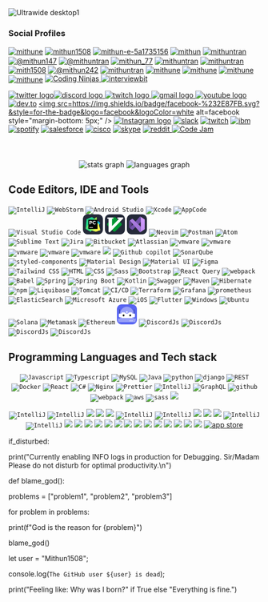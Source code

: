 


<img width="893" alt="Ultrawide desktop1 " src="https://github.com/user-attachments/assets/572f20f7-11b2-4dd5-89c2-c3e84725925d">



<h3 align="left">Social Profiles </h3>
<p align="left">
<a href="https://codepen.io/mithune" target="blank"><img align="center" src="https://upload.wikimedia.org/wikipedia/commons/thumb/3/32/CodePen_Logo.svg/330px-CodePen_Logo.svg.png" alt="mithune" height="30" width="40" /></a>
<a href="https://dev.to/mithun1508" target="blank"><img align="center" src="https://media.dev.to/cdn-cgi/image/quality=100/https://dev-to-uploads.s3.amazonaws.com/uploads/logos/resized_logo_UQww2soKuUsjaOGNB38o.png" alt="mithun1508" height="30" width="40" /></a>
<a href="https://www.linkedin.com/in/mithun-5a1735156/" target="blank"><img align="center" src="https://encrypted-tbn0.gstatic.com/images?q=tbn:ANd9GcRokEYt0yyh6uNDKL8uksVLlhZ35laKNQgZ9g&s" alt="mithun-e-5a1735156" height="30" width="40" /></a>
<a href="https://stackoverflow.com/users/20698323/mithun" target="blank"><img align="center" src="https://raw.githubusercontent.com/rahuldkjain/github-profile-readme-generator/master/src/images/icons/Social/stack-overflow.svg" alt="mithun" height="30" width="40" /></a>
<a href="https://codesandbox.com/mithuntran" target="blank"><img align="center" src="https://logotyp.us/file/codesandbox.svg" alt="mithuntran" height="50" width="50" /></a>
<a href="https://hashnode.com/@mithun147" target="blank"><img align="center" src="https://raw.githubusercontent.com/rahuldkjain/github-profile-readme-generator/master/src/images/icons/Social/hashnode.svg" alt="@mithun147" height="30" width="40" /></a>
<a href="https://medium.com/@mithuntran" target="blank"><img align="center" src="https://raw.githubusercontent.com/rahuldkjain/github-profile-readme-generator/master/src/images/icons/Social/medium.svg" alt="@mithuntran" height="30" width="40" /></a>
<a href="https://www.codechef.com/users/mithun_77" target="blank"><img align="center" src="https://cdn.jsdelivr.net/npm/simple-icons@3.1.0/icons/codechef.svg" alt="mithun_77" height="30" width="40" /></a>
<a href="https://www.hackerrank.com/mithuntran" target="blank"><img align="center" src="https://raw.githubusercontent.com/rahuldkjain/github-profile-readme-generator/master/src/images/icons/Social/hackerrank.svg" alt="mithuntran" height="30" width="40" /></a>
<a href="https://codeforces.com/profile/mithuntran" target="blank"><img align="center" src="https://raw.githubusercontent.com/rahuldkjain/github-profile-readme-generator/master/src/images/icons/Social/codeforces.svg" alt="mithuntran" height="30" width="40" /></a>
<a href="https://www.leetcode.com/mith1508" target="blank"><img align="center" src="https://leetcode.com/static/webpack_bundles/images/logo.c36eaf5e6.svg" alt="mith1508" height="30" width="40" /></a>
<a href="https://www.hackerearth.com/@mithun242" target="blank"><img align="center" src="https://www.hackerearth.com/recruit/homepage-files/assets/images/hackerEarth-logo.svg" alt="@mithun242" height="70" width="70" /></a>
<a href="https://auth.geeksforgeeks.org/user/mithuntran" target="blank"><img align="center" src="https://raw.githubusercontent.com/rahuldkjain/github-profile-readme-generator/master/src/images/icons/Social/geeks-for-geeks.svg" alt="mithuntran" height="30" width="40" /></a>
<a href="https://www.topcoder.com/members/mithune" target="blank"><img align="center" src="https://raw.githubusercontent.com/rahuldkjain/github-profile-readme-generator/master/src/images/icons/Social/topcoder.svg" alt="mithune" height="30" width="40" /></a>
<a href="https://www.techgig.com/codegladiators/dashboard" target="blank"><img align="center" src="https://www.techgig.com/files/contest_upload_files/tg-logo-banner-060723.png" alt="mithune" height="60" width="60" /></a>
<a href="https://coderbyte.com/profile/user0syp7ngu1" target="blank"><img align="center" src="https://coderbytestaticimages.s3.amazonaws.com/consumer-v2/nav/coderbyte_logo_digital_multi_light.png" alt="mithune" height="60" width="60" /></a>
<a href="https://app.codility.com/programmers/" target="blank"><img align="center" src="https://www.codility.com/wp-content/uploads/2020/03/On_light-png.webp" alt="mithune" height="60" width="60" /></a>
<a href="https://www.codingninjas.com/" target="_blank">
  <img src="https://files.codingninjas.in/new_cn_logo-29829.svg" alt="Coding Ninjas" alt="mithune" height="70" width="70" / />
</a>
<a href="https://www.interviewbit.com/profile/mithun_273/" target="_blank">
  <img src="https://assets.interviewbit.com/assets/ibpp/brand-5c6255a15a1b1307a1b8a2bf0bcb149b1ff9513ab2854c7d391b3faf5f33848f.svg.gz" alt="interviewbit" alt="mithune" height="70" width="70" / />
</a>

 <a href="https://x.com/mithuntran" target="blank"><img src="https://raw.githubusercontent.com/maurodesouza/profile-readme-generator/master/src/assets/icons/social/twitter/default.svg" width="52" height="40" alt="twitter logo"  /><img src="https://raw.githubusercontent.com/maurodesouza/profile-readme-generator/master/src/assets/icons/social/discord/default.svg" width="52" height="40" alt="discord logo"  />
  <a href="https://www.twitch.tv/mithun15 YT" target="blank"> <img src="https://img.shields.io/static/v1?message=Twitch&logo=twitch&label=&color=9146FF&logoColor=white&labelColor=&style=for-the-badge" height="35" alt="twitch logo"  />
  <img src="https://img.shields.io/static/v1?message=Gmail&logo=gmail&label=&color=D14836&logoColor=white&labelColor=&style=for-the-badge" height="35" alt="gmail logo"  />
 <a href="https://www.youtube.com/@Newusermithun" target="blank"><img src="https://raw.githubusercontent.com/maurodesouza/profile-readme-generator/master/src/assets/icons/social/youtube/default.svg" width="52" height="40" alt="youtube logo"  />
<a target="_blank" href="https://dev.to/Mithun1508" style="display: inline-block;"><img src="https://img.shields.io/badge/dev-to?style=for-the-badge&logo=dev-to&logoColor=white&color=black" alt="dev.to" /></a>
<a href="https://github.com/Mithun1508" target="_blank">
<a href="https://www.facebook.com/iamrishavanand" target="_blank">
<img src=https://img.shields.io/badge/facebook-%232E87FB.svg?&style=for-the-badge&logo=facebook&logoColor=white alt=facebook style="margin-bottom: 5px;" />
</a>
<a href="https://www.instagram.com" target="blank"><img src="https://upload.wikimedia.org/wikipedia/commons/a/a5/Instagram_icon.png" alt="Instagram logo" width="40" height="40" /></a>
<a target="_blank" href="https://slack.com" style="display: inline-block;"><img src="https://www.vectorlogo.zone/logos/slack/slack-icon.svg" alt="slack" width="42" height="42" /></a>
<a target="_blank" href="https://www.twitch.tv" style="display: inline-block;"><img src="https://www.vectorlogo.zone/logos/twitch/twitch-icon.svg" alt="twitch" width="42" height="42" /></a>
<a target="_blank" href="https://www.ibm.com" style="display: inline-block;"><img src="https://www.vectorlogo.zone/logos/ibm/ibm-icon.svg" alt="ibm" width="42" height="42" /></a>
<a target="_blank" href="https://www.spotify.com" style="display: inline-block;"><img src="https://www.vectorlogo.zone/logos/spotify/spotify-icon.svg" alt="spotify" width="42" height="42" /></a>
<a target="_blank" href="https://www.salesforce.com" style="display: inline-block;"><img src="https://www.vectorlogo.zone/logos/salesforce/salesforce-icon.svg" alt="salesforce" width="42" height="42" /></a>
<a target="_blank" href="https://www.cisco.com" style="display: inline-block;"><img src="https://www.vectorlogo.zone/logos/cisco/cisco-icon.svg" alt="cisco" width="42" height="42" /></a>
<a target="_blank" href="https://www.skype.com" style="display: inline-block;"><img src="https://www.vectorlogo.zone/logos/skype/skype-icon.svg" alt="skype" width="42" height="42" /></a>
<a href="https://www.reddit.com/" target="_blank">
  <img src="https://redditinc.com/hubfs/Reddit%20Inc/Brand/Reddit_Lockup_Logo.svg" alt="reddit" alt="skype" width="70" height="70"  />
</a>
<a href="https://developers.google.com/profile/u/111142552063927292402/dashboard" target="_blank">
  <img src="https://upload.wikimedia.org/wikipedia/commons/thumb/8/89/Google_Code_Jam_logo.png/330px-Google_Code_Jam_logo.png" alt="Code Jam"  width="100" height="100"  />
</a>

<br/>  


   


###

<div align="center">
  <img src="https://github-readme-stats.vercel.app/api?username=Mithun1508&hide_title=false&hide_rank=false&show_icons=true&include_all_commits=true&count_private=true&disable_animations=false&theme=dracula&locale=en&hide_border=false&order=1" height="150" alt="stats graph"  />
  <img src="https://github-readme-stats.vercel.app/api/top-langs?username=Mithun1508&locale=en&hide_title=false&layout=compact&card_width=320&langs_count=5&theme=dracula&hide_border=false&order=2" height="150" alt="languages graph"  />
</div>

###

## Code Editors, IDE and Tools
<code><img width="50" src="https://user-images.githubusercontent.com/25181517/192108890-200809d1-439c-4e23-90d3-b090cf9a4eea.png" alt="IntelliJ" title="IntelliJ"/></code>
	<code><img width="40" src="https://user-images.githubusercontent.com/25181517/192108893-b1eed3c7-b2c4-4e1c-9e9f-c7e83637b33d.png" alt="WebStorm" title="WebStorm"/></code>
	<code><img width="40" src="https://user-images.githubusercontent.com/25181517/192108895-20dc3343-43e3-4a54-a90e-13a4abbc57b9.png" alt="Android Studio" title="Android Studio"/></code>
 <code><img width="40" src="https://user-images.githubusercontent.com/25181517/186711578-bf30cb30-40b7-4b45-95a5-bdf837c372e7.png" alt="Xcode" title="Xcode"/></code>
 <code><img width="40" src="https://user-images.githubusercontent.com/25181517/186711571-ad08f891-085a-4dad-b4d9-95310b3c8ad9.png" alt="AppCode" title="AppCode"/></code>
  <code><img width="40" src="https://user-images.githubusercontent.com/25181517/192108891-d86b6220-e232-423a-bf5f-90903e6887c3.png" alt="Visual Studio Code" title="Sublime Text"/></code>
  <code><img width="40" src="https://github.com/tandpfun/skill-icons/blob/main/icons/PyCharm-Dark.svg" alt="Pycharm" title="Sublime Text"/></code>
 <code><img width="40" src="https://github.com/tandpfun/skill-icons/blob/main/icons/VIM-Dark.svg" alt="Vim" title="VIM"/></code>
 <code><img width="40" src="https://github.com/tandpfun/skill-icons/blob/main/icons/VisualStudio-Dark.svg" alt="Vim" title="visual sudio"/></code>
 <code><img width="40" src="https://github-production-user-asset-6210df.s3.amazonaws.com/136815194/258326081-b113a23c-5c04-45aa-819c-bd04e8ac2a37.png" alt="Neovim" title="Neovim"/></code>
 <code><img width="40" src="https://user-images.githubusercontent.com/25181517/192109061-e138ca71-337c-4019-8d42-4792fdaa7128.png" alt="Postman" title="Sublime Text"/></code>
<code><img width="40" src="https://user-images.githubusercontent.com/25181517/190887571-ddd87d6e-77f8-41e7-b755-9b6d68e4fab7.png" alt="Atom" title="Atom"/></code>
<code><img width="40" src="https://user-images.githubusercontent.com/25181517/190887576-6653f877-8439-4521-82f3-403086ead892.png" alt="Sublime Text" title="Sublime Text"/></code>
<code><img width="40" src="https://user-images.githubusercontent.com/25181517/183912952-83784e94-629d-4c34-a961-ae2ae795b662.png" alt="Jira" title="Jira"/></code>
 <code><img width="40" src="https://user-images.githubusercontent.com/25181517/192108375-268c35e6-ab26-44b2-88bf-e3121a4e5083.png" alt="Bitbucket" title="Bitbucket"/></code>
 <code><img width="90" src="https://images.ctfassets.net/8j5aqoy0ts8s/3V650c91OiNdKFEHshpKMs/759fe6983e0f99bb2f8e11f0cffa024c/atlassian-blue-logo.png" alt="Atlassian" title="Bitbucket"/></code>
 <code><img width="70" src="https://www.vmware.com/media/blt8c9a8aaca0ffd4ac/blt5a3e185aed7848a3/65fac63dd3267616e27e7051/vmware-logo-grey.svg" alt="vmware" title="vmware "/></code>
  <code><img width="70" src="https://encrypted-tbn0.gstatic.com/images?q=tbn:ANd9GcTMPSGT7TQVbqk0A4Fn_vfYzaXzvWL4jJdJkg&s" alt="vmware" title="vmware "/></code>
   <code><img width="70" src="https://upload.wikimedia.org/wikipedia/en/thumb/9/9c/Mir_company_logo_with_text.tiff/lossless-page1-330px-Mir_company_logo_with_text.tiff.png" alt="vmware" title="vmware "/></code>
    <code><img width="70" src="https://logowik.com/content/uploads/images/drawio7441.logowik.com.webp" alt="vmware" title="vmware "/></code>
 <code><img width="70" src="https://mocki.io/mocki.svg" alt="vmware" title="vmware "/></code>
<code><img width="70" src="https://dbeaver.io/wp-content/uploads/2015/09/beaver-head.png"/></code>
 <code><img width="70" src="https://encrypted-tbn0.gstatic.com/images?q=tbn:ANd9GcRyHufB3egdfSUSc93jD0Ylu76gptzSKh9GYA&s" alt="Github copilot" title="Copilot "/></code>
<code><img width="40" src="https://user-images.githubusercontent.com/25181517/184146221-671413cb-b1ae-47db-a232-b37c99281516.png" alt="SonarQube" title="SonarQube"/></code>
<code><img width="40" src="https://github.com/marwin1991/profile-technology-icons/assets/25181517/2a36d1f6-2198-4726-89ac-2148ce46a69a" alt="styled-components" title="styled-components"/></code>
<code><img width="40" src="https://user-images.githubusercontent.com/25181517/189716058-71f74b6f-5936-40b5-92e3-00381e35ccb9.png" alt="Material Design" title="Material Design"/></code>
<code><img width="40" src="https://user-images.githubusercontent.com/25181517/189716630-fe6c084c-6c66-43af-aa49-64c8aea4a5c2.png" alt="Material UI" title="Material UI"/></code>
 <code><img width="40" src="https://user-images.githubusercontent.com/25181517/189715289-df3ee512-6eca-463f-a0f4-c10d94a06b2f.png" alt="Figma" title="Figma"/></code>
 <code><img width="40" src="https://user-images.githubusercontent.com/25181517/202896760-337261ed-ee92-4979-84c4-d4b829c7355d.png" alt="Tailwind CSS" title="Tailwind CSS"/></code>
  <code><img width="40" src="https://user-images.githubusercontent.com/25181517/192158954-f88b5814-d510-4564-b285-dff7d6400dad.png" alt="HTML" title="Bootstrap"/></code>
   <code><img width="40" src="https://user-images.githubusercontent.com/25181517/183898674-75a4a1b1-f960-4ea9-abcb-637170a00a75.png" alt="CSS" title="Bootstrap"/></code>
   <code><img width="40" src="https://user-images.githubusercontent.com/25181517/192158956-48192682-23d5-4bfc-9dfb-6511ade346bc.png" alt="Sass" title="Bootstrap"/></code>
 <code><img width="40" src="https://user-images.githubusercontent.com/25181517/183898054-b3d693d4-dafb-4808-a509-bab54cf5de34.png" alt="Bootstrap" title="Bootstrap"/></code>
<code><img width="40" src="https://github.com/user-attachments/assets/a3e40bf1-82d5-4907-b3bd-10d2eb4b00f5" alt="React Query" title="React Query"/></code>
<code><img width="40" src="https://user-images.githubusercontent.com/25181517/187955008-981340e6-b4cc-441b-80cf-7a5e94d29e7e.png" alt="webpack" title="webpack"/></code>
<code><img width="40" src="https://github.com/marwin1991/profile-technology-icons/assets/136815194/ecd443af-ebba-4af8-a46e-1bf64d863b5b" alt="Babel" title="Babel"/></code>
<code><img width="40" src="https://user-images.githubusercontent.com/25181517/117201470-f6d56780-adec-11eb-8f7c-e70e376cfd07.png" alt="Spring" title="Spring"/></code>
<code><img width="40" src="https://user-images.githubusercontent.com/25181517/183891303-41f257f8-6b3d-487c-aa56-c497b880d0fb.png" alt="Spring Boot" title="Spring Boot"/></code>
 <code><img width="40" src="https://user-images.githubusercontent.com/25181517/185062810-7ee0c3d2-17f2-4a98-9d8a-a9576947692b.png" alt="Kotlin" title="Kotlin"/></code>
 <code><img width="40" src="https://user-images.githubusercontent.com/25181517/186711335-a3729606-5a78-4496-9a36-06efcc74f800.png" alt="Swagger" title="Swagger"/></code>
<code><img width="40" src="https://user-images.githubusercontent.com/25181517/117207242-07d5a700-adf4-11eb-975e-be04e62b984b.png" alt="Maven" title="Maven"/></code>
<code><img width="40" src="https://user-images.githubusercontent.com/25181517/117207493-49665200-adf4-11eb-808e-a9c0fcc2a0a0.png" alt="Hibernate" title="Hibernate"/></code>
 <code><img width="40" src="https://user-images.githubusercontent.com/25181517/121401671-49102800-c959-11eb-9f6f-74d49a5e1774.png" alt="npm" title="npm"/></code>
 <code><img width="40" src="https://user-images.githubusercontent.com/25181517/183891673-32824908-bc5d-44f8-8f72-f0415822404a.png" alt="Liquibase" title="Liquibase"/></code>
 <code><img width="40" src="https://user-images.githubusercontent.com/25181517/183894676-137319b5-1364-4b6a-ba4f-e9fc94ddc4aa.png" alt="Tomcat" title="Tomcat"/></code>
<code><img width="40" src="https://user-images.githubusercontent.com/25181517/183868728-b2e11072-00a5-47e2-8a4e-4ebbb2b8c554.png" alt="CI/CD" title="CI/CD"/></code>
<code><img width="40" src="https://user-images.githubusercontent.com/25181517/183345121-36788a6e-5462-424a-be67-af1ebeda79a2.png" alt="Terraform" title="Terraform"/></code>
 <code><img width="40" src="https://user-images.githubusercontent.com/25181517/182534075-4962068b-4407-46c2-ac67-ddcb86af30cc.png" title="Grafana"/></code>
<code><img width="40" src="https://user-images.githubusercontent.com/25181517/182534182-c510199a-7a4d-4084-96e3-e3db2251bbce.png" title="prometheus"/></code>
<code><img width="40" src="https://user-images.githubusercontent.com/25181517/183569191-f32cdf03-673f-4ae3-809b-3a8b376bb8a2.png" title="ElasticSearch"/></code>
<code><img width="40" src="https://user-images.githubusercontent.com/25181517/183911544-95ad6ba7-09bf-4040-ac44-0adafedb9616.png" alt="Microsoft Azure" title="Microsoft Azure"/></code>
<code><img width="40" src="https://user-images.githubusercontent.com/25181517/121406611-a8246b80-c95e-11eb-9b11-b771486377f6.png" alt="iOS" title="iOS"/></code>
<code><img width="40" src="https://user-images.githubusercontent.com/25181517/186150365-da1eccce-6201-487c-8649-45e9e99435fd.png" alt="Flutter" title="Flutter"/></code>
<code><img width="40" src="https://user-images.githubusercontent.com/25181517/186884150-05e9ff6d-340e-4802-9533-2c3f02363ee3.png" alt="Windows" title="Windows"/></code>
<code><img width="40" src="https://user-images.githubusercontent.com/25181517/186884153-99edc188-e4aa-4c84-91b0-e2df260ebc33.png" alt="Ubuntu" title="Ubuntu"/></code>
<code><img width="40" src="https://github.com/user-attachments/assets/d8e14a10-6937-458d-b884-21ee40b0dd04" alt="Solana" title="Solana"/></code>
<code><img width="40" src="https://github.com/user-attachments/assets/4ebe4430-a141-4fc5-9ddd-dc5b439177b6" alt="Metamask" title="Metamask"/></code>
<code><img width="40" src="https://github.com/user-attachments/assets/eb979871-1d57-4ea7-b8af-bfb1165a2979" alt="Ethereum" title="Ethereum"/></code>
<code><img width="40" src="https://github.com/tandpfun/skill-icons/blob/main/icons/DiscordBots.svg" alt="DiscordBot" title="DiscordBot"/></code>
<code><img width="40" src="https://github.com/tandpfun/skill-icons/blob/main/icons/DiscordJS-Dark.svg" alt="DiscordJs" title="DiscordJs"/></code>
<code><img width="100" src="https://download.logo.wine/logo/Confluence_(software)/Confluence_(software)-Logo.wine.png" alt="DiscordJs" title="DiscordJs"/></code>
<code><img width="100" src="https://i.pcmag.com/imagery/reviews/01RiFnood1oFGiIBEog0PFu-11.fit_scale.size_1028x578.v1569472221.jpg" alt="DiscordJs" title="Amazon chime"/></code>
<code><img width="100" src="https://upload.wikimedia.org/wikipedia/commons/thumb/f/f9/Cisco_Webex_logo_-_Brandlogos.net.svg/330px-Cisco_Webex_logo_-_Brandlogos.net.svg.png" alt="DiscordJs" title="ciscowebex"/></code>

</code>

</div>

## Programming Languages and Tech stack
<div align="center">

<code><img width="50" src="https://camo.githubusercontent.com/9f44b299b7e1173e15c41a2bb04863ca5e78c81ab947283d3b6f6475871b8f60/68747470733a2f2f74656368737461636b2d67656e657261746f722e76657263656c2e6170702f6a732d69636f6e2e737667" title="Javascript"/></code>
<code><img width="50" src="https://camo.githubusercontent.com/dd2c84af43a6c56860d910c605d51d058a28213431a42e422dcb6a62ab53d14a/68747470733a2f2f74656368737461636b2d67656e657261746f722e76657263656c2e6170702f74732d69636f6e2e737667" title="Typescript"/></code>
<code><img width="50" src="https://camo.githubusercontent.com/3ed284d0ecd9fcccabf0711e2cad6bbec412e417bcfb1da25502a1ed9adbaf78/68747470733a2f2f74656368737461636b2d67656e657261746f722e76657263656c2e6170702f6d7973716c2d69636f6e2e737667" title="MySQL"/></code>
<code><img width="50" src="https://camo.githubusercontent.com/a8c24c0c69005509721bcfa06b7818b2a732447e11f1a36c8cbda6937e533cd3/68747470733a2f2f74656368737461636b2d67656e657261746f722e76657263656c2e6170702f6a6176612d69636f6e2e737667" title="Java"/></code>
<code><img width="50" src="https://camo.githubusercontent.com/740b035ed7f2f9a189b337373e57b98f8c3d61d2fbbb7d7872a6563646a20abc/68747470733a2f2f74656368737461636b2d67656e657261746f722e76657263656c2e6170702f707974686f6e2d69636f6e2e737667" title="python"/></code>
<code><img width="50" src="https://camo.githubusercontent.com/e65f8a131aec32c8038012cbd89c65dbce110c66227bef4bf0b0e23ffe0f3ad8/68747470733a2f2f74656368737461636b2d67656e657261746f722e76657263656c2e6170702f646a616e676f2d69636f6e2e737667" title="django"/></code>
<code><img width="50" src="https://camo.githubusercontent.com/baded9c49142c6eba68bc067e0d4b7c06db95b2b359eb048ff2112ff08686f06/68747470733a2f2f74656368737461636b2d67656e657261746f722e76657263656c2e6170702f726573746170692d69636f6e2e737667" title="REST"/></code>
<code><img width="50" src="https://camo.githubusercontent.com/5d9a8b3aaadd99a6f9e997446bd9c553e131cc3e2fd2585ea0f38a452661521e/68747470733a2f2f74656368737461636b2d67656e657261746f722e76657263656c2e6170702f646f636b65722d69636f6e2e737667"  title="Docker"/></code>
<code><img width="50" src="https://camo.githubusercontent.com/0fcf9befefc83e207ed36bdeb3ac4f6c99132571ddb0f44e7a6ac872b0723352/68747470733a2f2f74656368737461636b2d67656e657261746f722e76657263656c2e6170702f72656163742d69636f6e2e737667" title="React"/></code>
<code><img width="50" src="https://camo.githubusercontent.com/65598dcd8613baf19c902a37fb42c6f41af5787a9e3cb6a1a8278b6f012360d6/68747470733a2f2f74656368737461636b2d67656e657261746f722e76657263656c2e6170702f6373686172702d69636f6e2e737667" title="C#"/></code>
<code><img width="50" src="https://camo.githubusercontent.com/159aae90050b6b888b22f5ec6febecf9932083e71837b55fb39fb7ed490056af/68747470733a2f2f74656368737461636b2d67656e657261746f722e76657263656c2e6170702f6e67696e782d69636f6e2e737667" title="Nginx"/></code>
<code><img width="50" src="https://camo.githubusercontent.com/4a95d31496a4911b9db7710776577cf7ec2158d2813511eb9862e38654de1e3b/68747470733a2f2f74656368737461636b2d67656e657261746f722e76657263656c2e6170702f70726574746965722d69636f6e2e737667" title="Prettier"/></code>
<code><img width="50" src="https://camo.githubusercontent.com/67bff4aa0dd5025bd4b1047ae04dd9af0d3aeaccf1ce4d6959e09d219b3ec1c4/68747470733a2f2f74656368737461636b2d67656e657261746f722e76657263656c2e6170702f65736c696e742d69636f6e2e737667" title="IntelliJ"/></code>
<code><img width="50" src="https://camo.githubusercontent.com/c8febfb8556fc408c7cd38960c25da203bf0a1368e78fa9ff4bc20be0f82e3c9/68747470733a2f2f74656368737461636b2d67656e657261746f722e76657263656c2e6170702f6772617068716c2d69636f6e2e737667" title="GraphQL"/></code>
<code><img width="50" src="https://camo.githubusercontent.com/5f4b9172a9838699a85ea70bd685703967435a46a36adca723eba29b945e2ae8/68747470733a2f2f74656368737461636b2d67656e657261746f722e76657263656c2e6170702f6769746875622d69636f6e2e737667" title="github"/></code>
<code><img width="50" src="https://camo.githubusercontent.com/e52377a97dc875c099eeb0244bef3bd07eab9bc7c29f6730dbeff15e6e6e3a57/68747470733a2f2f74656368737461636b2d67656e657261746f722e76657263656c2e6170702f7765627061636b2d69636f6e2e737667" title="webpack"/></code>
<code><img width="50" src="https://camo.githubusercontent.com/20b33b0b25d74051a9f13690b5b6fa39c0365cf36632aad937b073c3b6c87a68/68747470733a2f2f74656368737461636b2d67656e657261746f722e76657263656c2e6170702f6177732d69636f6e2e737667" title="aws"/></code>
<code><img width="50" src="https://camo.githubusercontent.com/6d97626a83a6b403636542a254cf6bfc0fe03af0e7780d2144c8bf2d5f9cdfcf/68747470733a2f2f74656368737461636b2d67656e657261746f722e76657263656c2e6170702f736173732d69636f6e2e737667" title="sass"/></code>
<code><img width="50" src="https://camo.githubusercontent.com/fcf09dd63c359081e2b2f5fac08291f3100fe99782f5ae819bd2f77e50a5720e/68747470733a2f2f74656368737461636b2d67656e657261746f722e76657263656c2e6170702f73746f7279626f6f6b2d69636f6e2e737667"/></code>


</div>

<div align="center">

<code><img width="100" src="https://img.shields.io/badge/Codecov-F01F7A?style=for-the-badge&logo=Codecov&logoColor=white" alt="IntelliJ" title="IntelliJ"/></code>
<code><img width="100" src="https://img.shields.io/badge/GitHub_Actions-2088FF?style=for-the-badge&logo=github-actions&logoColor=white" title="IntelliJ"/></code>
<code><img width="100" src="https://img.shields.io/badge/Bitcoin-000000?style=for-the-badge&logo=bitcoin&logoColor=white"/></code>
<code><img width="100" src="https://img.shields.io/badge/chainlink-375BD2?style=for-the-badge&logo=chainlink&logoColor=white"/></code>
<code><img width="100" src="https://img.shields.io/badge/Databricks-FF3621?style=for-the-badge&logo=Databricks&logoColor=white"/></code>
<code><img width="70" src="https://img.shields.io/badge/web3%20js-F16822?style=for-the-badge&logo=web3.js&logoColor=white" title="IntelliJ"/></code>
<code><img width="100" src="https://img.shields.io/badge/HackTheBox-111927?style=for-the-badge&logo=Hack%20The%20Box&logoColor=9FEF00" alt="IntelliJ" title="IntelliJ"/></code>
<code><img width="70" src="https://img.shields.io/badge/Hyper-000000?style=for-the-badge&logo=hyper&logoColor=white"/></code>
<code><img width="100" src="https://img.shields.io/badge/VirtualBox-21416b?style=for-the-badge&logo=VirtualBox&logoColor=white"/></code>
<code><img width="70" src="https://img.shields.io/badge/VMware-231f20?style=for-the-badge&logo=VMware&logoColor=white"/></code>
<code><img width="70" src="https://img.shields.io/badge/CISCO-1BA0D7?style=for-the-badge&logo=cisco&logoColor=white" title="IntelliJ"/></code>
<code><img width="100" src="https://img.shields.io/badge/Red%20Hat-EE0000?style=for-the-badge&logo=redhat&logoColor=white" title="IntelliJ"/></code>
<code><img width="100" src="https://img.shields.io/badge/Windows_11-0078d4?style=for-the-badge&logo=windows-11&logoColor=white"/></code>
<code><img width="100" src="https://img.shields.io/badge/Azure_DevOps-0078D7?style=for-the-badge&logo=azure-devops&logoColor=white"/></code>
<code><img width="100" src="https://img.shields.io/badge/Azure_Functions-0062AD?style=for-the-badge&logo=azure-functions&logoColor=white"/></code>
<code><img width="100" src="https://img.shields.io/badge/Google_Play-414141?style=for-the-badge&logo=google-play&logoColor=white"/></code>
<code><img width="100" src="https://img.shields.io/badge/App_Store-0D96F6?style=for-the-badge&logo=app-store&logoColor=white"/></code>
<code><img width="100" src="https://img.shields.io/badge/GitHub%20Pages-222222?style=for-the-badge&logo=GitHub%20Pages&logoColor=white"/></code>
<code><img width="70" src="https://img.shields.io/badge/replit-667881?style=for-the-badge&logo=replit&logoColor=white"/></code>
<code><img width="100" src="https://img.shields.io/badge/Firefox_Browser-FF7139?style=for-the-badge&logo=Firefox-Browser&logoColor=white"/></code>
<code><img width="100" src="https://img.shields.io/badge/Google_chrome-4285F4?style=for-the-badge&logo=Google-chrome&logoColor=white"/></code>
<code><img width="100" src="https://img.shields.io/badge/GNU%20Bash-4EAA25?style=for-the-badge&logo=GNU%20Bash&logoColor=white"/></code>
<code><img width="100" src="https://img.shields.io/badge/langchain-1C3C3C?style=for-the-badge&logo=langchain&logoColor=white"/></code>
<code><img width="100" src="https://img.shields.io/badge/ChatGPT-00A67E?style=for-the-badge&logo=openai&logoColor=white"/></code>
<code><img width="100" src="https://img.shields.io/badge/OpenAI-412991?style=for-the-badge&logo=openai&logoColor=white"/></code>
<code><img width="70" src="https://img.shields.io/badge/LLM-FF6F00?style=for-the-badge&logo=ai&logoColor=white"/></code>
<a target="_blank" href="https://www.apple.com/app-store/" style="display: inline-block;"><img src="https://www.vectorlogo.zone/logos/apple_appstore/apple_appstore-icon.svg" alt="app store" width="42" height="42" /></a>

</div>




if_disturbed:
 
  print("Currently enabling INFO logs in production for Debugging. Sir/Madam Please do not disturb for optimal productivity.\n")


def blame_god():

 problems = ["problem1", "problem2", "problem3"]
 
 for problem in problems:
 
 print(f"God is the reason for {problem}")

blame_god()

let user = "Mithun1508";

console.log(`The GitHub user ${user} is dead`);

print("Feeling like: Why was I born?" if True else "Everything is fine.")


